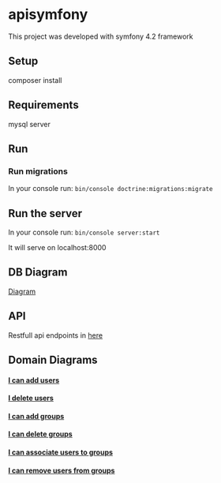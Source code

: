 # apisymfony

This project was developed with symfony 4.2 framework

## Setup
composer install

## Requirements
mysql server

## Run
### Run migrations
In your console run:
`bin/console doctrine:migrations:migrate`

## Run the server
In your console run:
`bin/console server:start`

It will serve on localhost:8000


## DB Diagram
[Diagram](https://github.com/lfpimenta/apisymfony/blob/master/docs/er/Readme.md)


## API

Restfull api endpoints in [here](https://github.com/lfpimenta/apisymfony/blob/master/docs/routes/routes.md)                 

## Domain Diagrams

#### [I can add users](https://github.com/lfpimenta/apisymfony/blob/master/docs/uml/addUser.png)
#### [I delete users](https://github.com/lfpimenta/apisymfony/blob/master/docs/uml/deleteUser.png)
#### [I can add groups](https://github.com/lfpimenta/apisymfony/blob/master/docs/uml/addGroup.png)
#### [I can delete groups](https://github.com/lfpimenta/apisymfony/blob/master/docs/uml/deleteGroup.png)
#### [I can associate users to groups](https://github.com/lfpimenta/apisymfony/blob/master/docs/uml/assignUsersToGroup.png)
#### [I can remove users from groups](https://github.com/lfpimenta/apisymfony/blob/master/docs/uml/removesUserFromGroup.png)
